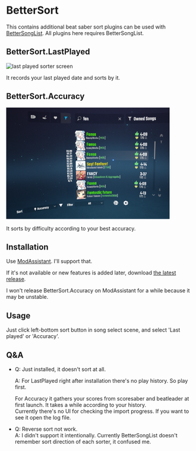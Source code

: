 # BetterSort

This contains additional beat saber sort plugins can be used with [BetterSongList](https://github.com/kinsi55/BeatSaber_BetterSongList).
All plugins here requires BetterSongList.

## BetterSort.LastPlayed

<img src="docs/preview.webp" alt="last played sorter screen" width="300"/>

It records your last played date and sorts by it.

## BetterSort.Accuracy

<img src="docs/accuracy-preview.webp" alt="accuracy sorter screen" height="300"/>

It sorts by difficulty according to your best accuracy.

## Installation

Use [ModAssistant](https://github.com/Assistant/ModAssistant/releases/latest). I'll support that.

If it's not available or new features is added later, download [the latest release](https://github.com/nanikit/BetterSort/releases/latest).

I won't release BetterSort.Accuracy on ModAssistant for a while because it may be unstable.

## Usage

Just click left-bottom sort button in song select scene, and select 'Last played' or 'Accuracy'.

## Q&A

- Q: Just installed, it doesn't sort at all.

  A: For LastPlayed right after installation there's no play history. So play first.<br />

  For Accuracy it gathers your scores from scoresaber and beatleader at first launch. It takes a while according to your history.<br />
  Currently there's no UI for checking the import progress. If you want to see it open the log file.

- Q: Reverse sort not work.<br />
  A: I didn't support it intentionally. Currently BetterSongList doesn't remember sort direction of each sorter, it confused me.
